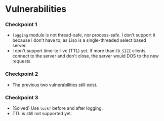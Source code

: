 # Vulnerabilities

### Checkpoint 1

* `logging` module is not thread-safe, nor process-safe. I don't support it because I don't have to, as Liso is a single-threaded select based server.
* I don't support time-to-live (TTL) yet. If more than `FD_SIZE` clients connect to the server and don't close, the server would DOS to the new requests.

### Checkpoint 2

* The previous two vulnerabilities still exist.

### Checkpoint 3

* [Solved] Use `lockf` before and after logging.
* TTL is still not supported yet.
